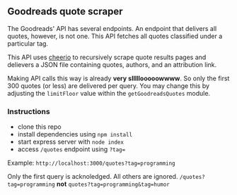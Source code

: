 ## Goodreads quote scraper

The Goodreads' API has several endpoints. An endpoint that delivers all quotes, however, is not one. This API fetches all quotes classified under a particular tag.

This API uses [cheerio](https://cheerio.js.org/) to recursively scrape quote results pages and delievers a JSON file containing quotes, authors, and an attribution link.

Making API calls this way is already **very slllllooooowwww**. So only the first 300 quotes (or less) are delivered per query. You may change this by adjusting the `limitFloor` value within the `getGoodreadsQuotes` module.

### Instructions

- clone this repo
- install dependencies using `npm install`
- start express server with `node index`
- access `/quotes` endpoint using `?tag=`

Example: `http://localhost:3000/quotes?tag=programming`

Only the first query is acknoledged. All others are ignored.
`/quotes?tag=programming` **not** `quotes?tag=programming&tag=humor`
